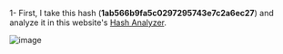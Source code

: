 1- First, I take this hash (**1ab566b9fa5c0297295743e7c2a6ec27**) and analyze it in this website's [Hash Analyzer][hash-analyzer].

[hash-analyzer]: https://www.tunnelsup.com/hash-analyzer/ "Hash Analyzer"


![image](https://user-images.githubusercontent.com/93736341/233178887-2a9964e0-3a2c-4830-8190-6773d9366aba.png)
